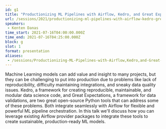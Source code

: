 ```yaml
---
id: g1
title: "Productionizing ML Pipelines with Airflow, Kedro, and Great Expectations"
url: /sessions/2021/productionizing-ml-pipelines-with-airflow-kedro-great-expectations
speakers:
 - Kenten Danas
time_start: 2021-07-16T04:00:00.000Z
time_end: 2021-07-16T04:25:00.000Z
block: g
slot: 1
format: presentation
aliases: 
 - /sessions/Productionizing-ML-Pipelines-with-Airflow,Kedro,and-Great-Expectations
---
```


Machine Learning models can add value and insight to many projects, but they can be challenging to put into production due to problems like lack of reproducibility, difficulty maintaining integrations, and sneaky data quality issues. Kedro, a framework for creating reproducible, maintainable, and modular data science code, and Great Expectations, a framework for data validations, are two great open-source Python tools that can address some of these problems. Both integrate seamlessly with Airflow for flexible and powerful ML pipeline orchestration. In this talk we'll discuss how you can leverage existing Airflow provider packages to integrate these tools to create sustainable, production-ready ML models.